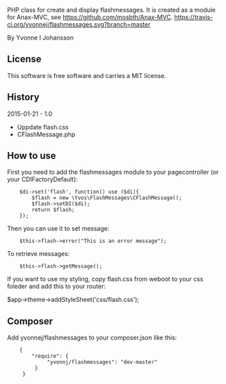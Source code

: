 PHP class for create and display flashmessages. 
It is created as a module for Anax-MVC, see https://github.com/mosbth/Anax-MVC.
https://travis-ci.org/yvonnej/flashmessages.svg?branch=master

By Yvonne I Johansson

License
--------------------

This software is free software and carries a MIT license.

History
-----------
2015-01-21 - 1.0

* Uppdate flash.css
* CFlashMessage.php

How to use
--------------

First you need to add the flashmessages module to your pagecontroller (or your CDIFactoryDefault):

		$di->set('flash', function() use ($di){
			$flash = new \Yvos\FlashMessages\CFlashMessage();
			$flash->setDI($di);
			return $flash;
		});
	
Then you can use it to set message:
	
		$this->flash->error("This is an error message");
	
To retrieve messages:

		$this->flash->getMessage();
		
If you want to use my styling, copy flash.css from weboot to your css foleder and add this to your router:

$app->theme->addStyleSheet('css/flash.css');


Composer
---------------------
Add yvonnej/flashmessages to your composer.json like this:

		{
			"require": {
				 "yvonnj/flashmessages": "dev-master"
			 }
		 }
 